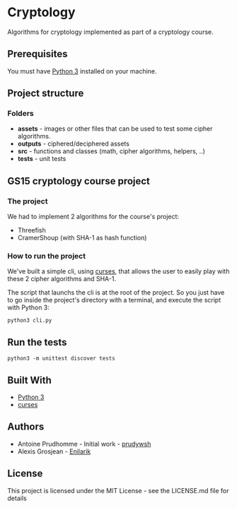 # Cryptology

Algorithms for cryptology implemented as part of a cryptology course.

## Prerequisites

You must have [Python 3](https://www.python.org/) installed on your machine.

## Project structure

### Folders

* **assets** - images or other files that can be used to test some cipher algorithms.
* **outputs** - ciphered/deciphered assets
* **src** - functions and classes (math, cipher algorithms, helpers, ..)
* **tests** - unit tests

## GS15 cryptology course project

### The project

We had to implement 2 algorithms for the course's project:
- Threefish
- CramerShoup (with SHA-1 as hash function)

### How to run the project

We've built a simple cli, using [curses](https://docs.python.org/3/howto/curses.html), that allows the user to easily play with these 2 cipher algorithms and SHA-1.

The script that launchs the cli is at the root of the project. So you just have to go inside the project's directory with a terminal, and execute the script with Python 3:

```
python3 cli.py
```

## Run the tests

```
python3 -m unittest discover tests
```

## Built With

* [Python 3](https://www.python.org/)
* [curses](https://docs.python.org/3/howto/curses.html)

## Authors

* Antoine Prudhomme - Initial work - [prudywsh](https://github.com/prudywsh)
* Alexis Grosjean - [Enilarik](https://github.com/Enilarik)

## License

This project is licensed under the MIT License - see the LICENSE.md file for details
